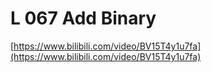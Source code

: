 # L 067 Add Binary
 
[https://www.bilibili.com/video/BV15T4y1u7fa](https://www.bilibili.com/video/BV15T4y1u7fa)